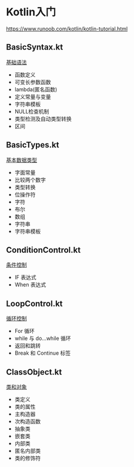 # Kotlin入门
<https://www.runoob.com/kotlin/kotlin-tutorial.html>

## BasicSyntax.kt

[基础语法](https://www.runoob.com/kotlin/kotlin-basic-syntax.html)

* 函数定义
* 可变长参数函数
* lambda(匿名函数)
* 定义常量与变量
* 字符串模板
* NULL检查机制
* 类型检测及自动类型转换
* 区间

## BasicTypes.kt

[基本数据类型](https://www.runoob.com/kotlin/kotlin-basic-types.html)

* 字面常量
* 比较两个数字
* 类型转换
* 位操作符
* 字符
* 布尔
* 数组
* 字符串
* 字符串模板

## ConditionControl.kt

[条件控制](https://www.runoob.com/kotlin/kotlin-condition-control.html)

* IF 表达式
* When 表达式

## LoopControl.kt

[循环控制](https://www.runoob.com/kotlin/kotlin-loop-control.html)

* For 循环
* while 与 do...while 循环
* 返回和跳转
* Break 和 Continue 标签

## ClassObject.kt

[类和对象](https://www.runoob.com/kotlin/kotlin-class-object.html)

* 类定义
* 类的属性
* 主构造器
* 次构造函数
* 抽象类
* 嵌套类
* 内部类
* 匿名内部类
* 类的修饰符